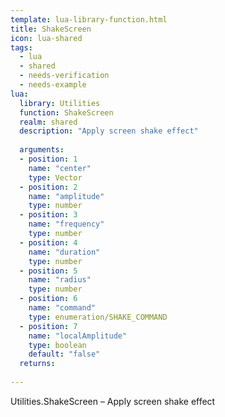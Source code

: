 ```yaml
---
template: lua-library-function.html
title: ShakeScreen
icon: lua-shared
tags:
  - lua
  - shared
  - needs-verification
  - needs-example
lua:
  library: Utilities
  function: ShakeScreen
  realm: shared
  description: "Apply screen shake effect"
  
  arguments:
  - position: 1
    name: "center"
    type: Vector
  - position: 2
    name: "amplitude"
    type: number
  - position: 3
    name: "frequency"
    type: number
  - position: 4
    name: "duration"
    type: number
  - position: 5
    name: "radius"
    type: number
  - position: 6
    name: "command"
    type: enumeration/SHAKE_COMMAND
  - position: 7
    name: "localAmplitude"
    type: boolean
    default: "false"
  returns:
    
---
```


<div class="lua__search__keywords">
Utilities.ShakeScreen &#x2013; Apply screen shake effect
</div>
